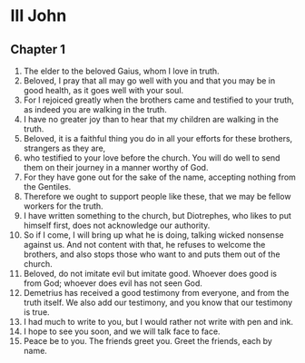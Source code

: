 # III John

## Chapter 1

1. The elder to the beloved Gaius, whom I love in truth.
2. Beloved, I pray that all may go well with you and that you may be in good health, as it goes well with your soul.
3. For I rejoiced greatly when the brothers came and testified to your truth, as indeed you are walking in the truth.
4. I have no greater joy than to hear that my children are walking in the truth.
5. Beloved, it is a faithful thing you do in all your efforts for these brothers, strangers as they are,
6. who testified to your love before the church. You will do well to send them on their journey in a manner worthy of God.
7. For they have gone out for the sake of the name, accepting nothing from the Gentiles.
8. Therefore we ought to support people like these, that we may be fellow workers for the truth.
9. I have written something to the church, but Diotrephes, who likes to put himself first, does not acknowledge our authority.
10. So if I come, I will bring up what he is doing, talking wicked nonsense against us. And not content with that, he refuses to welcome the brothers, and also stops those who want to and puts them out of the church.
11. Beloved, do not imitate evil but imitate good. Whoever does good is from God; whoever does evil has not seen God.
12. Demetrius has received a good testimony from everyone, and from the truth itself. We also add our testimony, and you know that our testimony is true.
13. I had much to write to you, but I would rather not write with pen and ink.
14. I hope to see you soon, and we will talk face to face.
15. Peace be to you. The friends greet you. Greet the friends, each by name.

